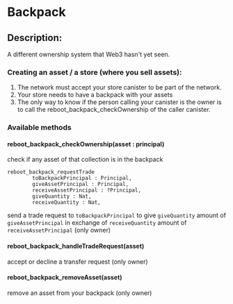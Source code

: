 # Backpack

## Description:
A different ownership system that Web3 hasn't yet seen.



### Creating an asset / a store (where you sell assets):

1. The network must accept your store canister to be part of the network.
2. Your store needs to have a backpack with your assets
3. The only way to know if the person calling your canister is the owner is to call the reboot_backpack_checkOwnership of the caller canister.


### Available methods

#### reboot_backpack_checkOwnership(asset : principal)
check if any asset of that collection is in the backpack

```
reboot_backpack_requestTrade
        toBackpackPrincipal : Principal,
        giveAssetPrincipal : Principal,
        receiveAssetPrincipal : ?Principal,
        giveQuantity : Nat,
        receiveQuantity : Nat,
```
send a trade request to `toBackpackPrincipal` to give `giveQuantity` amount of `giveAssetPrincipal` in exchange of `receiveQuantity` amount of `receiveAssetPrincipal` (only owner)

#### reboot_backpack_handleTradeRequest(asset)
accept or decline a transfer request
(only owner)

#### reboot_backpack_removeAsset(asset)
remove an asset from your backpack
(only owner)